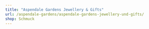 ```yaml
---
title: "Aspendale Gardens Jewellery & Gifts"
url: /aspendale-gardens/aspendale-gardens-jewellery-und-gifts/
shop: Schmuck
---
```


